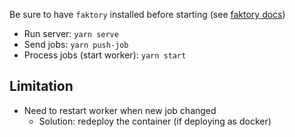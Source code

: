 Be sure to have `faktory` installed before starting (see [faktory docs](https://github.com/contribsys/faktory/wiki/Installation))

- Run server: `yarn serve`
- Send jobs: `yarn push-job`
- Process jobs (start worker): `yarn start`

## Limitation

- Need to restart worker when new job changed
  - Solution: redeploy the container (if deploying as docker)
